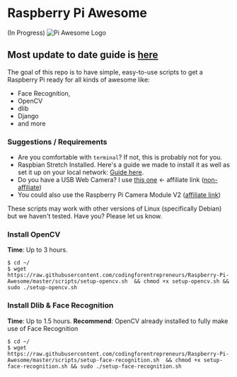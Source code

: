 # Raspberry Pi Awesome
(In Progress) 
![Pi Awesome Logo](https://cfe2-static.s3-us-west-2.amazonaws.com/media/cfe-blog/raspberry-pi-awesome/Pi-Awesome.jpg)

## Most update to date guide is [here](https://www.codingforentrepreneurs.com/blog/raspberry-pi-awesome/)

The goal of this repo is to have simple, easy-to-use scripts to get a Raspberry Pi ready for all kinds of awesome like:
- Face Recognition, 
- OpenCV
- dlib
- Django
- and more


### Suggestions / Requirements
- Are you comfortable with `terminal`? If not, this is probably not for you.
- Raspbian Stretch Installed. Here's a guide we made to install it as well as set it up on your local network: [Guide here](https://www.codingforentrepreneurs.com/blog/raspberry-pi-network-server-guide-with-django-ssh/). 
- Do you have a USB Web Camera? I use [this one](http://amzn.to/2HLhKdI) <- affiliate link ([non-affiliate](https://www.amazon.com/Logitech-Widescreen-Calling-Recording-Desktop/dp/B006JH8T3S/ref=sr_1_3?s=pc&ie=UTF8&qid=1519505895&sr=1-3&keywords=logitech+webcam))
- You could also use the Raspberry Pi Camera Module V2 ([affiliate link](http://amzn.to/2BLntzD))

These scripts may work with other versions of Linux (specifically Debian) but we haven't tested. Have you? Please let us know.


### Install OpenCV
**Time**: Up to 3 hours.
```
$ cd ~/
$ wget https://raw.githubusercontent.com/codingforentrepreneurs/Raspberry-Pi-Awesome/master/scripts/setup-opencv.sh  && chmod +x setup-opencv.sh && sudo ./setup-opencv.sh
```



### Install Dlib & Face Recognition
**Time**: Up to 1.5 hours. 
**Recommend**: OpenCV already installed to fully make use of Face Recognition

```
$ cd ~/
$ wget https://raw.githubusercontent.com/codingforentrepreneurs/Raspberry-Pi-Awesome/master/scripts/setup-face-recognition.sh  && chmod +x setup-face-recognition.sh && sudo ./setup-face-recognition.sh
```